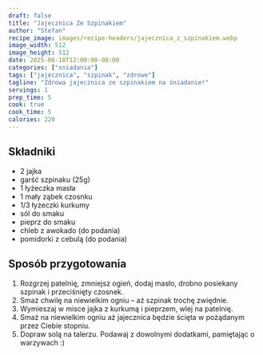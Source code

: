 ```yaml
---
draft: false
title: "Jajecznica Ze Szpinakiem"
author: "Stefan"
recipe_image: images/recipe-headers/jajecznica_z_szpinakiem.webp
image_width: 512
image_height: 512
date: 2025-06-18T12:00:00-00:00
categories: ["sniadania"]
tags: ["jajecznica", "szpinak", "zdrowe"]
tagline: "Zdrowa jajecznica ze szpinakiem na śniadanie!"
servings: 1
prep_time: 5
cook: true
cook_time: 5
calories: 220
---
```


## Składniki
- 2 jajka
- garść szpinaku (25g)
- 1 łyżeczka masła
- 1 mały ząbek czosnku
- 1/3 łyżeczki kurkumy
- sól do smaku
- pieprz do smaku
- chleb z awokado (do podania)
- pomidorki z cebulą (do podania)

## Sposób przygotowania
1. Rozgrzej patelnię, zmniejsz ogień, dodaj masło, drobno posiekany szpinak i przeciśnięty czosnek.
2. Smaż chwilę na niewielkim ogniu – aż szpinak trochę zwiędnie. 
3. Wymieszaj w misce jajka z kurkumą i pieprzem, wlej na patelnię.
4. Smaż na niewielkim ogniu aż jajecznica będzie ścięta w pożądanym przez Ciebie stopniu. 
5. Dopraw solą na talerzu. Podawaj z dowolnymi dodatkami, pamiętając o warzywach :)